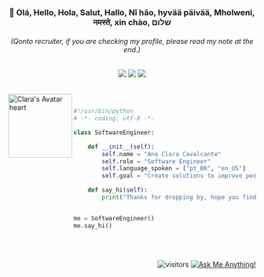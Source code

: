 <h3 align="center">👋 Olá, Hello, Hola, Salut, Hallo, Nǐ hǎo, hyvää päivää, Mholweni, नमस्ते, xin chào, שלום</h3>

<h6 align="center"> (Qonto recruiter, if you are checking my profile, please read my note at the end.) </h3>

<!-- Simple url header 
<p align="center">
  <!-- <a href="">Website</a> •  
  <a href="https://www.linkedin.com/in/anaclaracavalcante/">LinkedIn</a> •
  <a href="https://twitter.com/lauragift_">Twitter</a> •
  <a href="https://www.twitch.tv/meetclara">Twitch</a>
</p> -->

<!-- Url header with images -->
<p align="center"> 
  <!-- <a href="https://instagram.com/" target="_blank"><img src="https://img.shields.io/badge/-Instagram-%23E4405F?style=for-the-badge&logo=instagram&logoColor=white" target="_blank"></a> -->
 	<a href="https://www.twitch.tv/meetclara" target="_blank"><img src="https://img.shields.io/badge/Twitch-9146FF?style=for-the-badge&logo=twitch&logoColor=white" target="_blank"></a>
  <a href="https://twitter.com/anacavalc2" target="_blank"><img src="https://img.shields.io/badge/Twitter-1DA1F2?style=for-the-badge&logo=twitter&logoColor=white" target="_blank"></a>
  <a href="https://www.linkedin.com/in/anaclaracavalcante/" target="_blank"><img src="https://img.shields.io/badge/-LinkedIn-%230077B5?style=for-the-badge&logo=linkedin&logoColor=white" target="_blank"></a>
</div>


<div style="display: inline_block"><br>
  <img align="left" alt="Clara's Avatar heart" height="130" src="https://media.discordapp.net/attachments/423702191061205004/883979329674022952/avatar4.gif">
</div>

```python

#!/usr/bin/python
# -*- coding: utf-8 -*-

class SoftwareEngineer:

    def __init__(self):
        self.name = "Ana Clara Cavalcante"
        self.role = "Software Engineer"
        self.language_spoken = ["pt_BR", "en_US"]
        self.goal = "Create solutions to improve people's life"

    def say_hi(self):
        print("Thanks for dropping by, hope you find some of my work interesting.")


me = SoftwareEngineer()
me.say_hi()
```

<br><br>



<p align="right">
  <img src="https://visitor-badge.laobi.icu/badge?page_id=claracavalcante.visitor-badge" alt="visitors">
  <a href="https://github.com/claracavalcante/claracavalcante/issues/1"><img src="https://img.shields.io/badge/Ask%20me-anything-1abc9c.svg" alt="Ask Me Anything!">
</p>








<!--Para quando eu decidir colocar as linguagens, tecnologias e etc:-->
<!-- Inspo: https://raw.githubusercontent.com/adamalston/adamalston/master/README.md -->

<!--
<table>
  <tbody>
    <tr>
      <td><strong>Languages</strong></td>
      <td><img src="https://img.shields.io/badge/-Python-000?&amp;logo=Python" alt="Python"> <img src="https://img.shields.io/badge/-Java-000?&amp;logo=Java&amp;logoColor=007396" alt="Java"> <img src="https://img.shields.io/badge/-C-000?&amp;logo=C" alt="C"> <img src="https://img.shields.io/badge/-SQL-000?&amp;logo=MySQL" alt="SQL"> <img src="https://img.shields.io/badge/-Golang-000?&amp;logo=Golang" alt="Golang"> <img src="https://img.shields.io/badge/-JavaScript-000?&amp;logo=JavaScript" alt="JavaScript"> <img src="https://img.shields.io/badge/-TypeScript-000?&amp;logo=TypeScript" alt="TypeScript"> <img src="https://img.shields.io/badge/-C++-000?&amp;logo=c%2b%2b&amp;logoColor=00599C" alt="C++"></td>
    </tr>
    <tr>
      <td><strong>Tecnologies</strong></td>
      <td><img src="https://img.shields.io/badge/-AWS-000?&amp;logo=Amazon-AWS&amp;logoColor=F90" alt="AWS"> <img src="https://img.shields.io/badge/-Linux-000?&amp;logo=Linux" alt="Linux"> <img src="https://img.shields.io/badge/-Django-000?&amp;logo=Django" alt="Django"> <img src="https://img.shields.io/badge/-Flask-000?&amp;logo=Flask" alt="Flask"> <img src="https://img.shields.io/badge/-Docker-000?&amp;logo=Docker" alt="Docker"> <img src="https://img.shields.io/badge/-Kubernetes-000?&amp;logo=Kubernetes" alt="Kubernetes"> <img src="https://img.shields.io/badge/-PyTorch-000?&amp;logo=PyTorch" alt="PyTorch"> <img src="https://img.shields.io/badge/-React-000?&amp;logo=React" alt="React"> <img src="https://img.shields.io/badge/-Spring-000?&amp;logo=Spring" alt="Spring"> <img src="https://img.shields.io/badge/-TensorFlow-000?&amp;logo=TensorFlow" alt="TensorFlow"> <img src="https://img.shields.io/badge/-googlecloud-000?&amp;logo=googlecloud" alt="Google Cloud"></td>
    </tr>
    <tr>
      <td><strong>Favorite Projects</strong></td>
      <td><a href="https://github.com/adamalston/v2"><img src="https://img.shields.io/badge/-🧬%20My%20Website-000" alt=""></a> <a href="https://github.com/adamalston/COVID-19-Dashboard"><img src="https://img.shields.io/badge/-🦠%20COVID‑19%20Dashboard-000" alt=""></a> <a href="https://github.com/adamalston/Summarizer"><img src="https://img.shields.io/badge/-📝%20Summarizer-000" alt=""></a> <a href="https://github.com/adamalston/overwatch"><img src="https://img.shields.io/badge/-🔬%20Overwatch-000" alt=""></a> <a href="https://github.com/adamalston/kubesat"><img src="https://img.shields.io/badge/-🛰%20KubeSat-000" alt=""></a></td>
    </tr>
  </tbody>
</table>
-->



  
  
  
  



<!-- OTHER TEMPLATES -->
<!--
Stats
<div align="right">
    <img height="150em" src="https://github-readme-stats.vercel.app/api?username=claracavalcante&show_icons=true&theme=dracula&include_all_commits=true&count_private=true"/>
    <img height="150em" src="https://github-readme-stats.vercel.app/api/top-langs/?username=claracavalcante&layout=compact&langs_count=5&theme=dracula"/>
</div>
-->

<!--
<div align="right"> 

  ![Snake animation](https://github.com/rafaballerini/rafaballerini/blob/output/github-contribution-grid-snake.svg)
  
</div>
-->

<!--
Markdown visitors badge
![visitors](https://visitor-badge.laobi.icu/badge?page_id=claracavalcante.visitor-badge)
-->


<!--
speech_balloon   Ask me about anything here! I am happy to help.
-> then create an issue in this repo and link to it





Here are some ideas to get you started:
- 🔭 I’m currently working on ...
- 🌱 I’m currently learning ...
- 👯 I’m looking to collaborate on ...
- 🤔 I’m looking for help with ...
- 💬 Ask me about ...
- 📫 How to reach me: ...
- 😄 Pronouns: ...
- ⚡ Fun fact: ...



Streak stats:
<img width="49%" src="https://github-readme-streak-stats.herokuapp.com/?user=claracavalcante&theme=dracula" />


Languages and tools:
<div style="display: inline_block"><br>
  <img align="center" alt="Python Logo" height="30" width="40" src="https://raw.githubusercontent.com/devicons/devicon/master/icons/python/python-original.svg">
  <img align="center" alt="Java Logo" height="30" width="40" src="https://raw.githubusercontent.com/devicons/devicon/master/icons/java/java-original.svg">
  <img align="center" alt="MySQL Logo" height="30" width="40" src="https://raw.githubusercontent.com/devicons/devicon/master/icons/mysql/mysql-original.svg">
  <img align="center" alt="Linux Logo" height="30" width="40" src="https://raw.githubusercontent.com/devicons/devicon/master/icons/linux/linux-original.svg">
  <img align="center" alt="HTML Image" height="30" width="40" src="https://raw.githubusercontent.com/devicons/devicon/master/icons/html5/html5-original.svg">
  <img align="center" alt="CSS Image" height="30" width="40" src="https://raw.githubusercontent.com/devicons/devicon/master/icons/css3/css3-original.svg">
</div>

-->
